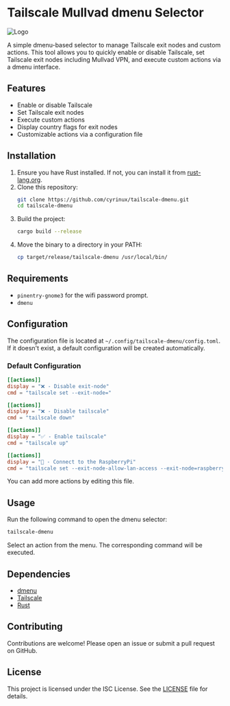 # Tailscale Mullvad dmenu Selector

![Logo](https://github.com/user-attachments/assets/d07a6fb4-7558-4cc8-b7cd-9bb1321265c7)

A simple dmenu-based selector to manage Tailscale exit nodes and custom actions. This tool allows you to quickly enable or disable Tailscale, set Tailscale exit nodes including Mullvad VPN, and execute custom actions via a dmenu interface.

## Features

- Enable or disable Tailscale
- Set Tailscale exit nodes
- Execute custom actions
- Display country flags for exit nodes
- Customizable actions via a configuration file

## Installation

1. Ensure you have Rust installed. If not, you can install it from [rust-lang.org](https://www.rust-lang.org/).
2. Clone this repository:
   ```sh
   git clone https://github.com/cyrinux/tailscale-dmenu.git
   cd tailscale-dmenu
   ```
3. Build the project:
   ```sh
   cargo build --release
   ```
4. Move the binary to a directory in your PATH:
   ```sh
   cp target/release/tailscale-dmenu /usr/local/bin/
   ```

## Requirements

- `pinentry-gnome3` for the wifi password prompt.
- `dmenu`

## Configuration

The configuration file is located at `~/.config/tailscale-dmenu/config.toml`. If it doesn't exist, a default configuration will be created automatically.

### Default Configuration

```toml
[[actions]]
display = "❌ - Disable exit-node"
cmd = "tailscale set --exit-node="

[[actions]]
display = "❌ - Disable tailscale"
cmd = "tailscale down"

[[actions]]
display = "✅ - Enable tailscale"
cmd = "tailscale up"

[[actions]]
display = "🌿 - Connect to the RaspberryPi"
cmd = "tailscale set --exit-node-allow-lan-access --exit-node=raspberrypi"
```

You can add more actions by editing this file.

## Usage

Run the following command to open the dmenu selector:

```sh
tailscale-dmenu
```

Select an action from the menu. The corresponding command will be executed.

## Dependencies

- [dmenu](https://tools.suckless.org/dmenu/)
- [Tailscale](https://tailscale.com/)
- [Rust](https://www.rust-lang.org/)

## Contributing

Contributions are welcome! Please open an issue or submit a pull request on GitHub.

## License

This project is licensed under the ISC License. See the [LICENSE](LICENSE.md) file for details.
